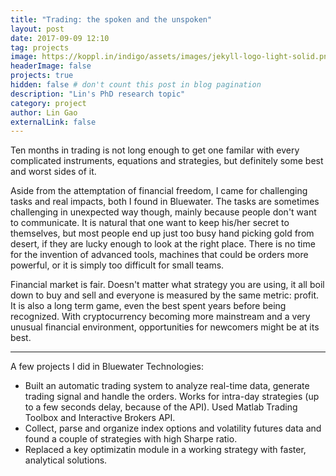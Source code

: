 ```yaml
---
title: "Trading: the spoken and the unspoken"
layout: post
date: 2017-09-09 12:10
tag: projects
image: https://koppl.in/indigo/assets/images/jekyll-logo-light-solid.png
headerImage: false
projects: true
hidden: false # don't count this post in blog pagination
description: "Lin's PhD research topic"
category: project
author: Lin Gao
externalLink: false
---
```


Ten months in trading is not long enough to get one familar with every complicated instruments, equations and strategies, but definitely some best and worst sides of it.

Aside from the attemptation of financial freedom, I came for challenging tasks and real impacts, both I found in Bluewater. The tasks are sometimes challenging in unexpected way though, mainly because people don't want to communicate. It is natural that one want to keep his/her secret to themselves, but most people end up just too busy hand picking gold from desert, if they are lucky enough to look at the right place. There is no time for the invention of advanced tools, machines that could be orders more powerful, or it is simply too difficult for small teams. 

Financial market is fair. Doesn't matter what strategy you are using, it all boil down to buy and sell and everyone is measured by the same metric: profit. It is also a long term game, even the best spent years before being recognized. With cryptocurrency becoming more mainstream and a very unusual financial environment, opportunities for newcomers might be at its best.  

---

A few projects I did in Bluewater Technologies:

- Built an automatic trading system to analyze real-time data, generate trading signal and handle the orders. Works for intra-day strategies (up to a few seconds delay, because of the API). Used Matlab Trading Toolbox and Interactive Brokers API.
- Collect, parse and organize index options and volatility futures data and found a couple of strategies with high Sharpe ratio.
- Replaced a key optimizatin module in a working strategy with faster, analytical solutions.

